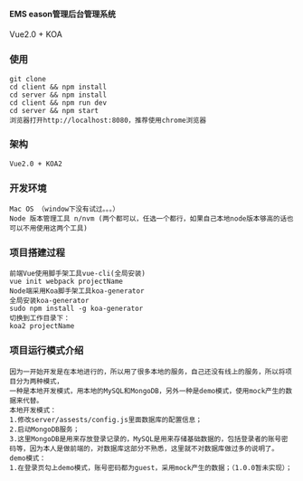 #### EMS eason管理后台管理系统
Vue2.0 + KOA

### 使用
```
git clone
cd client && npm install
cd server && npm install
cd client && npm run dev
cd server && npm start
浏览器打开http://localhost:8080，推荐使用chrome浏览器
```

### 架构
```
Vue2.0 + KOA2
```

### 开发环境
```
Mac OS （window下没有试过。。。）
Node 版本管理工具 n/nvm (两个都可以，任选一个都行，如果自己本地node版本够高的话也可以不用使用这两个工具)
```


### 项目搭建过程
```
前端Vue使用脚手架工具vue-cli(全局安装)
vue init webpack projectName
Node端采用Koa脚手架工具koa-generator
全局安装koa-generator
sudo npm install -g koa-generator
切换到工作目录下：
koa2 projectName
```

### 项目运行模式介绍
```
因为一开始开发是在本地进行的，所以用了很多本地的服务，自己还没有线上的服务，所以将项目分为两种模式，
一种是本地开发模式，用本地的MySQL和MongoDB，另外一种是demo模式，使用mock产生的数据来代替。
本地开发模式：
1.修改server/assests/config.js里面数据库的配置信息；
2.启动MongoDB服务；
3.这里MongoDB是用来存放登录记录的，MySQL是用来存储基础数据的，包括登录者的账号密码等，因为本人是做前端的，对数据库这部分不熟悉，这里就不对数据库做过多的说明了。
demo模式：
1.在登录页勾上demo模式，账号密码都为guest，采用mock产生的数据；（1.0.0暂未实现）；
```
